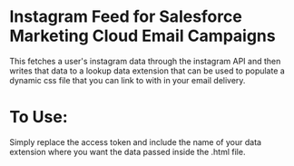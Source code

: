 # Instagram Feed for Salesforce Marketing Cloud Email Campaigns

This fetches a user's instagram data through the instagram API and then writes that data to a lookup data extension that can be used to populate a dynamic css file that you can link to with in your email delivery.

# To Use:
Simply replace the access token and include the name of your data extension where you want the data passed inside the .html file.
